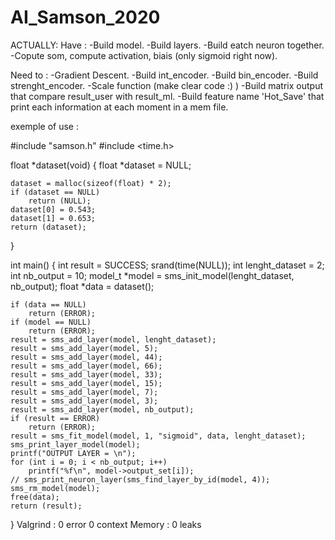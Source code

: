 # AI_Samson_2020


ACTUALLY:
Have :
-Build model.
-Build layers.
-Build eatch neuron together.
-Copute som, compute activation, biais (only sigmoid right now).

Need to :
-Gradient Descent.
-Build int_encoder.
-Build bin_encoder.
-Build strenght_encoder.
-Scale function (make clear code :)  )
-Build matrix output that compare result_user with result_ml.
-Build feature name 'Hot_Save' that print each information at each moment in
a mem file.


exemple of use :

#include "samson.h"
#include <time.h>

float *dataset(void)
{
    float *dataset = NULL;

    dataset = malloc(sizeof(float) * 2);
    if (dataset == NULL)
        return (NULL);
    dataset[0] = 0.543;
    dataset[1] = 0.653;
    return (dataset);
}

int main()
{
    int result = SUCCESS;
    srand(time(NULL));
    int lenght_dataset = 2;
    int nb_output = 10;
    model_t *model = sms_init_model(lenght_dataset, nb_output);
    float *data = dataset();

    if (data == NULL)
        return (ERROR);
    if (model == NULL)
        return (ERROR);
    result = sms_add_layer(model, lenght_dataset);
    result = sms_add_layer(model, 5);
    result = sms_add_layer(model, 44);
    result = sms_add_layer(model, 66);
    result = sms_add_layer(model, 33);
    result = sms_add_layer(model, 15);
    result = sms_add_layer(model, 7);
    result = sms_add_layer(model, 3);
    result = sms_add_layer(model, nb_output);
    if (result == ERROR)
        return (ERROR);
    result = sms_fit_model(model, 1, "sigmoid", data, lenght_dataset);
    sms_print_layer_model(model);
    printf("OUTPUT LAYER = \n");
    for (int i = 0; i < nb_output; i++)
        printf("%f\n", model->output_set[i]);
    // sms_print_neuron_layer(sms_find_layer_by_id(model, 4));
    sms_rm_model(model);
    free(data);
    return (result);
}
    Valgrind : 0 error 0 context
    Memory : 0 leaks